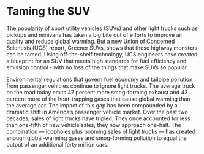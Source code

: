 # Taming the SUV
The popularity of sport utility vehicles (SUVs) and other light trucks such as pickups and minivans has taken a big bite out of efforts to improve air quality and reduce global warming. But a new Union of Concerned Scientists (UCS) report, Greener SUVs, shows that these highway monsters can be tamed. Using off-the-shelf technology, UCS engineers have created a blueprint for an SUV that meets high standards for fuel efficiency and emission control - with no loss of the things that make SUVs so popular.

Environmental regulations that govern fuel economy and tailpipe pollution from passenger vehicles continue to ignore light trucks. The average truck on the road today emits 47 percent more smog-forming exhaust and 43 percent more of the heat-trapping gases that cause global warming than the average car. The impact of this gap has been compounded by a dramatic shift in America’s passenger vehicle market. Over the past two decades, sales of light trucks have tripled. They once accounted for less than one-fifth of new vehicle sales; they now approach one-half. The combination — loopholes plus booming sales of light trucks — has created enough global-warming gases and smog-forming pollution to equal the output of an additional forty million cars.